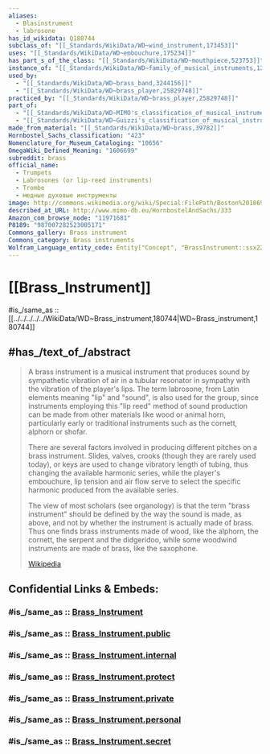 ```yaml
---
aliases:
  - Blasinstrument
  - labrosone
has_id_wikidata: Q180744
subclass_of: "[[_Standards/WikiData/WD~wind_instrument,173453]]"
uses: "[[_Standards/WikiData/WD~embouchure,175234]]"
has_part_s_of_the_class: "[[_Standards/WikiData/WD~mouthpiece,523753]]"
instance_of: "[[_Standards/WikiData/WD~family_of_musical_instruments,1254773]]"
used_by:
  - "[[_Standards/WikiData/WD~brass_band,3244156]]"
  - "[[_Standards/WikiData/WD~brass_player,25829748]]"
practiced_by: "[[_Standards/WikiData/WD~brass_player,25829748]]"
part_of:
  - "[[_Standards/WikiData/WD~MIMO's_classification_of_musical_instrument,26836418]]"
  - "[[_Standards/WikiData/WD~Guizzi's_classification_of_musical_instruments,53424891]]"
made_from_material: "[[_Standards/WikiData/WD~brass,39782]]"
Hornbostel_Sachs_classification: "423"
Nomenclature_for_Museum_Cataloging: "10656"
OmegaWiki_Defined_Meaning: "1606699"
subreddit: brass
official_name:
  - Trumpets
  - Labrosones (or lip-reed instruments)
  - Trombe
  - медные духовые инструменты
image: http://commons.wikimedia.org/wiki/Special:FilePath/Boston%201869%20catalogue%20images%20%28re-created%201%29.jpg
described_at_URL: http://www.mimo-db.eu/HornbostelAndSachs/333
Amazon_com_browse_node: "11971681"
P8189: "987007282523005171"
Commons_gallery: Brass instrument
Commons_category: Brass instruments
Wolfram_Language_entity_code: Entity["Concept", "BrassInstrument::ssx22"]
---
```


# [[Brass_Instrument]] 

#is_/same_as :: [[../../../../../WikiData/WD~Brass_instrument,180744|WD~Brass_instrument,180744]] 

## #has_/text_of_/abstract 

> A brass instrument is a musical instrument that produces sound 
> by sympathetic vibration of air in a tubular resonator in sympathy with the vibration of the player's lips. 
> The term labrosone, from Latin elements meaning "lip" and "sound", is also used for the group, 
> since instruments employing this "lip reed" method of sound production 
> can be made from other materials like wood or animal horn, 
> particularly early or traditional instruments such as the cornett, alphorn or shofar.
>
> There are several factors involved in producing different pitches on a brass instrument. Slides, valves, crooks (though they are rarely used today), or keys are used to change vibratory length of tubing, thus changing the available harmonic series, while the player's embouchure, lip tension and air flow serve to select the specific harmonic produced from the available series.
>
> The view of most scholars (see organology) is that the term "brass instrument" should be defined by the way the sound is made, as above, and not by whether the instrument is actually made of brass. Thus one finds brass instruments made of wood, like the alphorn, the cornett, the serpent and the didgeridoo, while some woodwind instruments are made of brass, like the saxophone.
>
> [Wikipedia](https://en.wikipedia.org/wiki/Brass%20instrument) 


## Confidential Links & Embeds: 

### #is_/same_as :: [Brass_Instrument](/_Standards/Society/Communication/Media/Music/Musical_Instrument/Brass_Instrument.md) 

### #is_/same_as :: [Brass_Instrument.public](/_public/Society/Communication/Media/Music/Musical_Instrument/Brass_Instrument.public.md) 

### #is_/same_as :: [Brass_Instrument.internal](/_internal/Society/Communication/Media/Music/Musical_Instrument/Brass_Instrument.internal.md) 

### #is_/same_as :: [Brass_Instrument.protect](/_protect/Society/Communication/Media/Music/Musical_Instrument/Brass_Instrument.protect.md) 

### #is_/same_as :: [Brass_Instrument.private](/_private/Society/Communication/Media/Music/Musical_Instrument/Brass_Instrument.private.md) 

### #is_/same_as :: [Brass_Instrument.personal](/_personal/Society/Communication/Media/Music/Musical_Instrument/Brass_Instrument.personal.md) 

### #is_/same_as :: [Brass_Instrument.secret](/_secret/Society/Communication/Media/Music/Musical_Instrument/Brass_Instrument.secret.md)

